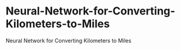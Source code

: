 # Neural-Network-for-Converting-Kilometers-to-Miles
Neural Network for Converting Kilometers to Miles
